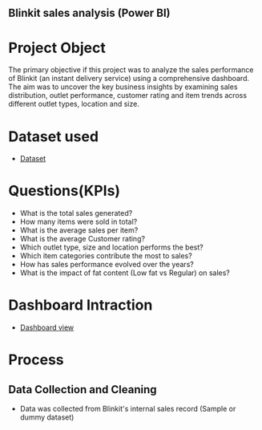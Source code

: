 ## Blinkit sales analysis (Power BI)

# Project Object
The primary objective if this project was to analyze the sales performance of Blinkit (an instant delivery service) using a comprehensive dashboard. The aim was to uncover the key business insights by examining sales distribution, outlet performance, customer rating and item trends across different outlet types, location and size.

# Dataset used
- <a href="https://github.com/animeshdwived/Blinkit-sales/blob/main/BlinkIT%20Grocery%20Data.xlsx">Dataset</a>

# Questions(KPIs)
- What is the total sales generated?
- How many items were sold in total?
- What is the average sales per item?
- What is the average Customer rating?
- Which outlet type, size and location performs the best?
- Which item categories contribute the most to sales?
- How has sales performance evolved over the years?
- What is the impact of fat content (Low fat vs Regular) on sales?

# Dashboard Intraction
- <a href="https://github.com/animeshdwived/Blinkit-sales/blob/main/blinkit%20sales.png">Dashboard view</a>

# Process
## Data Collection and Cleaning
- Data was collected from Blinkit's internal sales record (Sample or dummy dataset)
